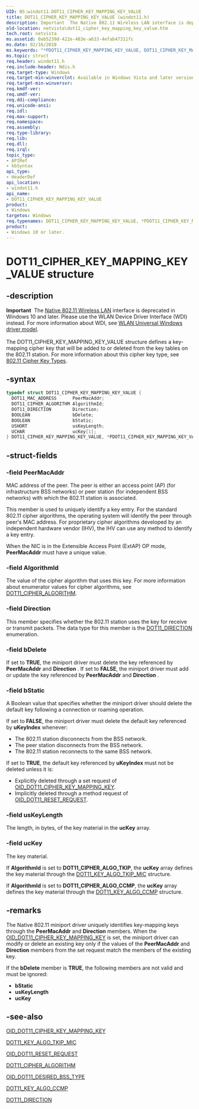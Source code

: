 ```yaml
---
UID: NS:windot11.DOT11_CIPHER_KEY_MAPPING_KEY_VALUE
title: DOT11_CIPHER_KEY_MAPPING_KEY_VALUE (windot11.h)
description: Important  The Native 802.11 Wireless LAN interface is deprecated in Windows 10 and later.
old-location: netvista\dot11_cipher_key_mapping_key_value.htm
tech.root: netvista
ms.assetid: 0ab5239d-422e-483e-a633-4efab47311fc
ms.date: 02/16/2018
ms.keywords: "*PDOT11_CIPHER_KEY_MAPPING_KEY_VALUE, DOT11_CIPHER_KEY_MAPPING_KEY_VALUE, DOT11_CIPHER_KEY_MAPPING_KEY_VALUE structure [Network Drivers Starting with Windows Vista], Native_802.11_data_types_3be84a7b-4b5b-49d1-8611-3217962483fe.xml, PDOT11_CIPHER_KEY_MAPPING_KEY_VALUE, PDOT11_CIPHER_KEY_MAPPING_KEY_VALUE structure pointer [Network Drivers Starting with Windows Vista], netvista.dot11_cipher_key_mapping_key_value, windot11/DOT11_CIPHER_KEY_MAPPING_KEY_VALUE, windot11/PDOT11_CIPHER_KEY_MAPPING_KEY_VALUE"
ms.topic: struct
req.header: windot11.h
req.include-header: Ndis.h
req.target-type: Windows
req.target-min-winverclnt: Available in Windows Vista and later versions of the Windows operating   systems.
req.target-min-winversvr:
req.kmdf-ver:
req.umdf-ver:
req.ddi-compliance:
req.unicode-ansi:
req.idl:
req.max-support:
req.namespace:
req.assembly:
req.type-library:
req.lib:
req.dll:
req.irql:
topic_type:
- APIRef
- kbSyntax
api_type:
- HeaderDef
api_location:
- windot11.h
api_name:
- DOT11_CIPHER_KEY_MAPPING_KEY_VALUE
product:
- Windows
targetos: Windows
req.typenames: DOT11_CIPHER_KEY_MAPPING_KEY_VALUE, *PDOT11_CIPHER_KEY_MAPPING_KEY_VALUE
product:
- Windows 10 or later.
---
```


# DOT11_CIPHER_KEY_MAPPING_KEY_VALUE structure


## -description


<div class="alert"><b>Important</b>  The <a href="https://msdn.microsoft.com/library/windows/hardware/ff560689">Native 802.11 Wireless LAN</a> interface is deprecated in Windows 10 and later. Please use the WLAN Device Driver Interface (WDI) instead. For more information about WDI, see <a href="https://msdn.microsoft.com/6EF92E34-7BC9-465E-B05D-2BCB29165A18">WLAN Universal Windows driver model</a>.</div><div> </div>The DOT11_CIPHER_KEY_MAPPING_KEY_VALUE structure defines a key-mapping cipher key that will be added
  to or deleted from the key tables on the 802.11 station. For more information about this cipher key type,
  see
  <a href="https://msdn.microsoft.com/1de1a420-e2ec-4716-8a03-73c9278eb33b">802.11 Cipher Key Types</a>.


## -syntax


```cpp
typedef struct DOT11_CIPHER_KEY_MAPPING_KEY_VALUE {
  DOT11_MAC_ADDRESS      PeerMacAddr;
  DOT11_CIPHER_ALGORITHM AlgorithmId;
  DOT11_DIRECTION        Direction;
  BOOLEAN                bDelete;
  BOOLEAN                bStatic;
  USHORT                 usKeyLength;
  UCHAR                  ucKey[1];
} DOT11_CIPHER_KEY_MAPPING_KEY_VALUE, *PDOT11_CIPHER_KEY_MAPPING_KEY_VALUE;
```


## -struct-fields




### -field PeerMacAddr

MAC address of the peer. The peer is either an access point (AP) (for infrastructure BSS networks)
     or peer station (for independent BSS networks) with which the 802.11 station is associated.


This member is used to uniquely identify a key entry. For the standard 802.11 cipher algorithms, the
     operating system will identify the peer through peer's MAC address. For proprietary cipher algorithms
     developed by an independent hardware vendor (IHV), the IHV can use any method to identify a key
     entry.

When the NIC is in the Extensible Access Point (ExtAP) OP mode,
     <b>PeerMacAddr</b> must have a unique value.


### -field AlgorithmId

The value of the cipher algorithm that uses this key. For more information about enumerator values
     for cipher algorithms, see
     <a href="..\wlantypes\ne-wlantypes-_dot11_cipher_algorithm.md">DOT11_CIPHER_ALGORITHM</a>.


### -field Direction

This member specifies whether the 802.11 station uses the key for receive or transmit packets. The
     data type for this member is the
     <a href="..\windot11\ne-windot11-dot11_direction.md">DOT11_DIRECTION</a> enumeration.


### -field bDelete

If set to <b>TRUE</b>, the miniport driver must delete the key referenced by
     <b>PeerMacAddr</b> and
     <b>Direction</b> . If set to <b>FALSE</b>, the miniport driver must add or update the key referenced by
     <b>PeerMacAddr</b> and
     <b>Direction</b> .


### -field bStatic

A Boolean value that specifies whether the miniport driver should delete the default key following
     a connection or roaming operation.


If set to <b>FALSE</b>, the miniport driver must delete the default key referenced by
     <b>uKeyIndex</b> whenever:

<ul>
<li>
The 802.11 station disconnects from the BSS network.

</li>
<li>
The peer station disconnects from the BSS network.

</li>
<li>
The 802.11 station reconnects to the same BSS network.

</li>
</ul>
If set to <b>TRUE</b>, the default key referenced by
     <b>uKeyIndex</b> must not be deleted unless it is:

<ul>
<li>
Explicitly deleted through a set request of
       <a href="https://docs.microsoft.com/windows-hardware/drivers/network/oid-dot11-cipher-key-mapping-key">
       OID_DOT11_CIPHER_KEY_MAPPING_KEY</a>.

</li>
<li>
Implicitly deleted through a method request of
       <a href="https://msdn.microsoft.com/library/windows/hardware/ff569409">OID_DOT11_RESET_REQUEST</a>.

</li>
</ul>

### -field usKeyLength

The length, in bytes, of the key material in the
     <b>ucKey</b> array.


### -field ucKey

The key material.


If
     <b>AlgorithmId</b> is set to
     <b>DOT11_CIPHER_ALGO_TKIP</b>, the
     <b>ucKey</b> array defines the key material through the
     <a href="..\windot11\ns-windot11-dot11_key_algo_tkip_mic.md">
     DOT11_KEY_ALGO_TKIP_MIC</a> structure.

If
     <b>AlgorithmId</b> is set to
     <b>DOT11_CIPHER_ALGO_CCMP</b>, the
     <b>ucKey</b> array defines the key material through the
     <a href="..\windot11\ns-windot11-dot11_key_algo_ccmp.md">
     DOT11_KEY_ALGO_CCMP</a> structure.


## -remarks



The Native 802.11 miniport driver uniquely identifies key-mapping keys through the
    <b>PeerMacAddr</b> and
    <b>Direction</b> members. When the
    <a href="https://docs.microsoft.com/windows-hardware/drivers/network/oid-dot11-cipher-key-mapping-key">
    OID_DOT11_CIPHER_KEY_MAPPING_KEY</a> is set, the miniport driver can modify or delete an existing key
    only if the values of the
    <b>PeerMacAddr</b> and
    <b>Direction</b> members from the set request match the members of the existing key.

If the
    <b>bDelete</b> member is <b>TRUE</b>, the following members are not valid and must be ignored:

<ul>
<li>
<b>bStatic</b>

</li>
<li>
<b>usKeyLength</b>

</li>
<li>
<b>ucKey</b>

</li>
</ul>



## -see-also

<a href="https://docs.microsoft.com/windows-hardware/drivers/network/oid-dot11-cipher-key-mapping-key">
   OID_DOT11_CIPHER_KEY_MAPPING_KEY</a>



<a href="..\windot11\ns-windot11-dot11_key_algo_tkip_mic.md">DOT11_KEY_ALGO_TKIP_MIC</a>



<a href="https://msdn.microsoft.com/library/windows/hardware/ff569409">OID_DOT11_RESET_REQUEST</a>



<a href="..\wlantypes\ne-wlantypes-_dot11_cipher_algorithm.md">DOT11_CIPHER_ALGORITHM</a>



<a href="https://docs.microsoft.com/windows-hardware/drivers/network/oid-dot11-desired-bss-type">OID_DOT11_DESIRED_BSS_TYPE</a>



<a href="..\windot11\ns-windot11-dot11_key_algo_ccmp.md">DOT11_KEY_ALGO_CCMP</a>



<a href="..\windot11\ne-windot11-dot11_direction.md">DOT11_DIRECTION</a>



 

 


